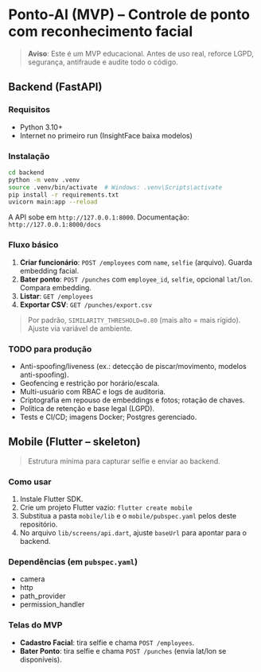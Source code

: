 # Ponto-AI (MVP) – Controle de ponto com reconhecimento facial

> **Aviso**: Este é um MVP educacional. Antes de uso real, reforce LGPD, segurança, antifraude e audite todo o código.

## Backend (FastAPI)

### Requisitos
- Python 3.10+
- Internet no primeiro run (InsightFace baixa modelos)

### Instalação
```bash
cd backend
python -m venv .venv
source .venv/bin/activate  # Windows: .venv\Scripts\activate
pip install -r requirements.txt
uvicorn main:app --reload
```
A API sobe em `http://127.0.0.1:8000`. Documentação: `http://127.0.0.1:8000/docs`

### Fluxo básico
1. **Criar funcionário**: `POST /employees` com `name`, `selfie` (arquivo). Guarda embedding facial.
2. **Bater ponto**: `POST /punches` com `employee_id`, `selfie`, opcional `lat`/`lon`. Compara embedding.
3. **Listar**: `GET /employees`
4. **Exportar CSV**: `GET /punches/export.csv`

> Por padrão, `SIMILARITY_THRESHOLD=0.80` (mais alto = mais rígido). Ajuste via variável de ambiente.

### TODO para produção
- Anti-spoofing/liveness (ex.: detecção de piscar/movimento, modelos anti-spoofing).
- Geofencing e restrição por horário/escala.
- Multi-usuário com RBAC e logs de auditoria.
- Criptografia em repouso de embeddings e fotos; rotação de chaves.
- Política de retenção e base legal (LGPD).
- Tests e CI/CD; imagens Docker; Postgres gerenciado.

## Mobile (Flutter – skeleton)
> Estrutura mínima para capturar selfie e enviar ao backend.

### Como usar
1. Instale Flutter SDK.
2. Crie um projeto Flutter vazio: `flutter create mobile`
3. Substitua a pasta `mobile/lib` e o `mobile/pubspec.yaml` pelos deste repositório.
4. No arquivo `lib/screens/api.dart`, ajuste `baseUrl` para apontar para o backend.

### Dependências (em `pubspec.yaml`)
- camera
- http
- path_provider
- permission_handler

### Telas do MVP
- **Cadastro Facial**: tira selfie e chama `POST /employees`.
- **Bater Ponto**: tira selfie e chama `POST /punches` (envia lat/lon se disponíveis).
